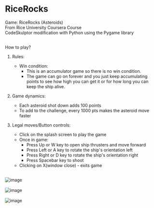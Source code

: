 # RiceRocks
Game: RiceRocks (Asteroids)<br>
From Rice University Coursera Course<br>
CodeSkulptor modification with Python using the Pygame library<br><br>

How to play?<br>
1. Rules:<br>
	- Win condition:
		- This is an accumulator game so there is no win condition.<br>
		- The game can go on forever and you just keep accumulating points to see how high you can get it or for how long you can keep the ship alive.<br>
		
2. Game dynamics:<br>
	- Each asteroid shot down adds 100 points<br>
	- To add to the challenge, every 1000 pts makes the asteroid move faster<br>

3. Legal moves/Button controls:<br>
	- Click on the splash screen to play the game<br>
	- Once in game:<br>
		- Press Up or W key to open ship thrusters and move forward<br>
		- Press Left or A key to rotate the ship's orientation left<br>
		- Press Right or D key to rotate the ship's orientation right<br>
		- Press Spacebar key to shoot<br>
	- Clicking on X(window close) - exits game<br><br>

  
![image](https://user-images.githubusercontent.com/98131995/224897304-f04371c6-df01-4c4d-b2ce-1de403005cef.png)<br><br>
![image](https://user-images.githubusercontent.com/98131995/224894453-4f459c75-ad79-46c7-a185-69352409d8d7.png)<br><br>
![image](https://user-images.githubusercontent.com/98131995/224897220-48c80551-88a7-4812-82ea-287b6912b37b.png)<br><br>

